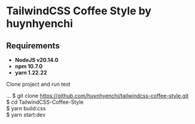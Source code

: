 # TailwindCSS Coffee Style by huynhyenchi

## Requirements

* **NodeJS v20.14.0**
* **npm 10.7.0**
* **yarn 1.22.22**

Clone project and run test

...
$ git clone https://github.com/huynhyenchi/tailwindcss-coffee-style.git<br/>
$ cd TailwindCSS-Coffee-Style<br/>
$ yarn build:css<br/>
$ yarn start:dev
